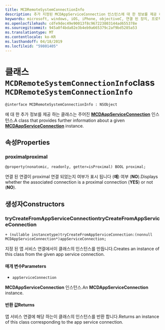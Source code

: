 ```yaml
---
title: MCDRemoteSystemConnectionInfo
description: 추가 지정된 MCDAppServiceConnection 인스턴스에 대 한 정보를 제공 하는 클래스입니다.
keywords: microsoft, windows, iOS, iPhone, objectiveC, 연결 된 장치, 프로젝트 로마
ms.openlocfilehash: cdfe9dec49e90013f8c967223803144ad655378e
ms.sourcegitcommit: 945a0f4bda02e3b4eb9a665379c2af9bd5285a53
ms.translationtype: MT
ms.contentlocale: ko-KR
ms.lasthandoff: 04/18/2019
ms.locfileid: "59801405"
---
```

# <a name="class-mcdremotesystemconnectioninfo"></a><span data-ttu-id="2cc3d-104">클래스 `MCDRemoteSystemConnectionInfo`</span><span class="sxs-lookup"><span data-stu-id="2cc3d-104">class `MCDRemoteSystemConnectionInfo`</span></span> 

```
@interface MCDRemoteSystemConnectionInfo : NSObject
```  

<span data-ttu-id="2cc3d-105">에 대 한 추가 정보를 제공 하는 클래스는 주어진 **[MCDAppServiceConnection](MCDAppServiceConnection.md)** 인스턴스.</span><span class="sxs-lookup"><span data-stu-id="2cc3d-105">A class that provides further information about a given **[MCDAppServiceConnection](MCDAppServiceConnection.md)** instance.</span></span>

## <a name="properties"></a><span data-ttu-id="2cc3d-106">속성</span><span class="sxs-lookup"><span data-stu-id="2cc3d-106">Properties</span></span>

### <a name="proximal"></a><span data-ttu-id="2cc3d-107">proximal</span><span class="sxs-lookup"><span data-stu-id="2cc3d-107">proximal</span></span>
`@property(nonatomic, readonly, getter=isProximal) BOOL proximal;`

<span data-ttu-id="2cc3d-108">연결 된 연결이 proximal 연결 되었는지 여부가 표시 됩니다 (**예**) 여부 (**NO**).</span><span class="sxs-lookup"><span data-stu-id="2cc3d-108">Displays whether the associated connection is a proximal connection (**YES**) or not (**NO**).</span></span>

## <a name="constructors"></a><span data-ttu-id="2cc3d-109">생성자</span><span class="sxs-lookup"><span data-stu-id="2cc3d-109">Constructors</span></span>

### <a name="trycreatefromappserviceconnection"></a><span data-ttu-id="2cc3d-110">tryCreateFromAppServiceConnection</span><span class="sxs-lookup"><span data-stu-id="2cc3d-110">tryCreateFromAppServiceConnection</span></span>
`+ (nullable instancetype)tryCreateFromAppServiceConnection:(nonnull MCDAppServiceConnection*)appServiceConnection;`

<span data-ttu-id="2cc3d-111">지정 된 앱 서비스 연결에서이 클래스의 인스턴스를 만듭니다.</span><span class="sxs-lookup"><span data-stu-id="2cc3d-111">Creates an instance of this class from the given app service connection.</span></span>

#### <a name="parameters"></a><span data-ttu-id="2cc3d-112">매개 변수</span><span class="sxs-lookup"><span data-stu-id="2cc3d-112">Parameters</span></span>
* `appServiceConnection` 

<span data-ttu-id="2cc3d-113">**MCDAppServiceConnection** 인스턴스.</span><span class="sxs-lookup"><span data-stu-id="2cc3d-113">An **MCDAppServiceConnection** instance.</span></span>

#### <a name="returns"></a><span data-ttu-id="2cc3d-114">반환 값</span><span class="sxs-lookup"><span data-stu-id="2cc3d-114">Returns</span></span>
<span data-ttu-id="2cc3d-115">앱 서비스 연결에 해당 하는이 클래스의 인스턴스를 반환 합니다.</span><span class="sxs-lookup"><span data-stu-id="2cc3d-115">Returns an instance of this class corresponding to the app service connection.</span></span>